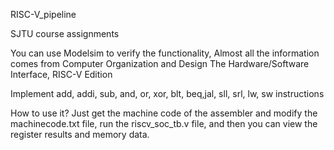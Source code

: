 RISC-V_pipeline

SJTU course assignments

You can use Modelsim to verify the functionality, Almost all the information comes from Computer Organization and Design The Hardware/Software Interface, RISC-V Edition

Implement add, addi, sub, and, or, xor, blt, beq,jal, sll, srl, lw, sw instructions

How to use it? Just get the machine code of the assembler and modify the machinecode.txt file, run the riscv_soc_tb.v file, and then you can view the register results and memory data.
